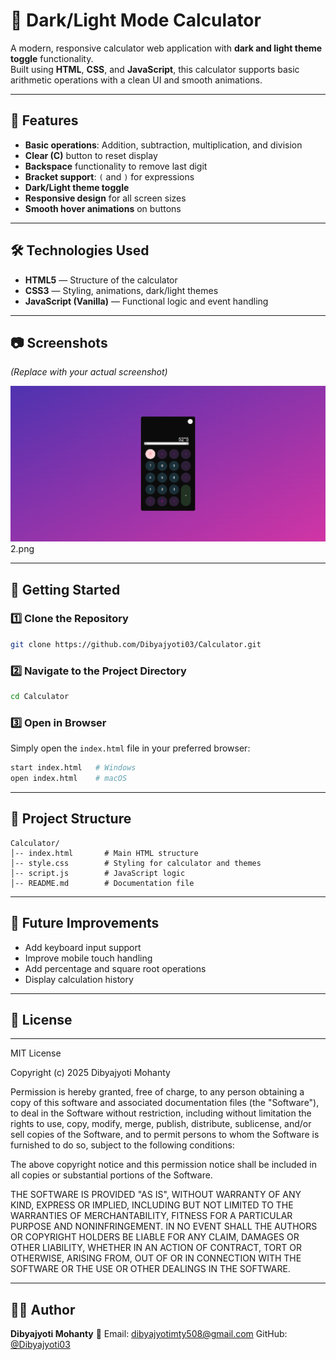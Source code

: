 # 🧮 Dark/Light Mode Calculator

A modern, responsive calculator web application with **dark and light theme toggle** functionality.  
Built using **HTML**, **CSS**, and **JavaScript**, this calculator supports basic arithmetic operations with a clean UI and smooth animations.

---

## 📌 Features

- **Basic operations**: Addition, subtraction, multiplication, and division
- **Clear (C)** button to reset display
- **Backspace** functionality to remove last digit
- **Bracket support**: `(` and `)` for expressions
- **Dark/Light theme toggle**
- **Responsive design** for all screen sizes
- **Smooth hover animations** on buttons

---

## 🛠️ Technologies Used

- **HTML5** — Structure of the calculator
- **CSS3** — Styling, animations, dark/light themes
- **JavaScript (Vanilla)** — Functional logic and event handling

---

## 📷 Screenshots

_(Replace with your actual screenshot)_

![Calculator Screenshot](1.png)
2.png

---

## 🚀 Getting Started

### 1️⃣ Clone the Repository

```bash
git clone https://github.com/Dibyajyoti03/Calculator.git
```

### 2️⃣ Navigate to the Project Directory

```bash
cd Calculator
```

### 3️⃣ Open in Browser

Simply open the `index.html` file in your preferred browser:

```bash
start index.html   # Windows
open index.html    # macOS
```

---

## 📂 Project Structure

```
Calculator/
│-- index.html       # Main HTML structure
│-- style.css        # Styling for calculator and themes
│-- script.js        # JavaScript logic
│-- README.md        # Documentation file
```

---

## 🔮 Future Improvements

- Add keyboard input support
- Improve mobile touch handling
- Add percentage and square root operations
- Display calculation history

---

## 📜 License

---

MIT License

Copyright (c) 2025 Dibyajyoti Mohanty

Permission is hereby granted, free of charge, to any person obtaining a copy
of this software and associated documentation files (the "Software"), to deal
in the Software without restriction, including without limitation the rights
to use, copy, modify, merge, publish, distribute, sublicense, and/or sell
copies of the Software, and to permit persons to whom the Software is
furnished to do so, subject to the following conditions:

The above copyright notice and this permission notice shall be included in all
copies or substantial portions of the Software.

THE SOFTWARE IS PROVIDED "AS IS", WITHOUT WARRANTY OF ANY KIND, EXPRESS OR
IMPLIED, INCLUDING BUT NOT LIMITED TO THE WARRANTIES OF MERCHANTABILITY,
FITNESS FOR A PARTICULAR PURPOSE AND NONINFRINGEMENT. IN NO EVENT SHALL THE
AUTHORS OR COPYRIGHT HOLDERS BE LIABLE FOR ANY CLAIM, DAMAGES OR OTHER
LIABILITY, WHETHER IN AN ACTION OF CONTRACT, TORT OR OTHERWISE, ARISING FROM,
OUT OF OR IN CONNECTION WITH THE SOFTWARE OR THE USE OR OTHER DEALINGS IN THE
SOFTWARE.

---

## 👨‍💻 Author

**Dibyajyoti Mohanty**
📧 Email: dibyajyotimty508@gmail.com
GitHub: [@Dibyajyoti03](https://github.com/Dibyajyoti03)

```

```
